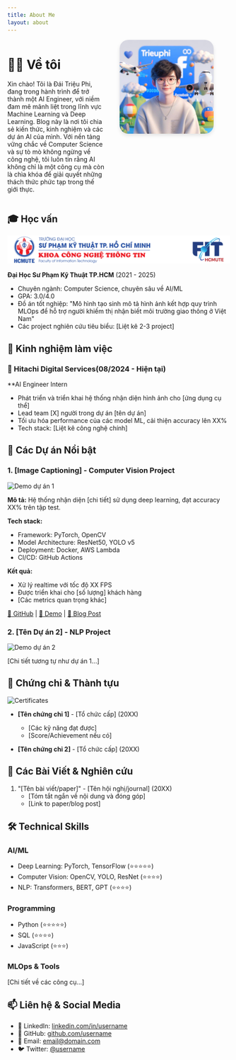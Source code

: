 ```yaml
---
title: About Me
layout: about
---
```


<div class="profile-container" style="display: flex; align-items: start; gap: 2rem; margin-bottom: 1rem;">
  <div class="profile-intro" style="flex: 1;">
    <h1>🙋‍♂️ Về tôi</h1>
    <p>Xin chào! Tôi là Đái Triệu Phi, đang trong hành trình để trở thành một AI Engineer, với niềm đam mê mãnh liệt trong lĩnh vực Machine Learning và Deep Learning. Blog này là nơi tôi chia sẻ kiến thức, kinh nghiệm và các dự án AI của mình.
    Với nền tảng vững chắc về Computer Science và sự tò mò không ngừng về công nghệ, tôi luôn tin rằng AI không chỉ là một công cụ mà còn là chìa khóa để giải quyết những thách thức phức tạp trong thế giới thực.</p> 
  </div>
  <div class="profile-image" style="flex: 0 0 250px;">
    <img src="./images/profile.png" alt="Ảnh đại diện của tôi" style="width: 85%; border-radius: 20px; box-shadow: 0 4px 8px rgba(0,0,0,0.1);">
  </div>
</div>

## 🎓 Học vấn

![Logo trường|747](./images/university-logo.png)

**Đại Học Sư Phạm Kỹ Thuật TP.HCM** (2021 - 2025)

- Chuyên ngành: Computer Science, chuyên sâu về AI/ML
- GPA: 3.0/4.0
- Đồ án tốt nghiệp: "Mô hình tạo sinh mô tả hình ảnh kết hợp quy trình MLOps để hỗ trợ người khiếm thị nhận biết môi trường giao thông ở Việt Nam"
- Các project nghiên cứu tiêu biểu: [Liệt kê 2-3 project]

## 💼 Kinh nghiệm làm việc

### 🏢 Hitachi Digital Services(08/2024 - Hiện tại)

**AI Engineer Intern

- Phát triển và triển khai hệ thống nhận diện hình ảnh cho [ứng dụng cụ thể]
- Lead team [X] người trong dự án [tên dự án]
- Tối ưu hóa performance của các model ML, cải thiện accuracy lên XX%
- Tech stack: [Liệt kê công nghệ chính]
## 🚀 Các Dự án Nổi bật

### 1. [Image Captioning] - Computer Vision Project

![Demo dự án 1](/images/project1.gif)

**Mô tả:** Hệ thống nhận diện [chi tiết] sử dụng deep learning, đạt accuracy XX% trên tập test.

**Tech stack:**

- Framework: PyTorch, OpenCV
- Model Architecture: ResNet50, YOLO v5
- Deployment: Docker, AWS Lambda
- CI/CD: GitHub Actions

**Kết quả:**

- Xử lý realtime với tốc độ XX FPS
- Được triển khai cho [số lượng] khách hàng
- [Các metrics quan trọng khác]

[🔗 GitHub](link) | [🎥 Demo](link) | [📝 Blog Post](link)

### 2. [Tên Dự án 2] - NLP Project

![Demo dự án 2](/images/project2.png)

[Chi tiết tương tự như dự án 1...]

## 📜 Chứng chỉ & Thành tựu

![Certificates](/images/certificates.png)

- **[Tên chứng chỉ 1]** - [Tổ chức cấp] (20XX)

  - [Các kỹ năng đạt được]
  - [Score/Achievement nếu có]

- **[Tên chứng chỉ 2]** - [Tổ chức cấp] (20XX)

## 📝 Các Bài Viết & Nghiên cứu

1. "[Tên bài viết/paper]" - [Tên hội nghị/journal] (20XX)
   - [Tóm tắt ngắn về nội dung và đóng góp]
   - [Link to paper/blog post]

## 🛠️ Technical Skills

### AI/ML

- Deep Learning: PyTorch, TensorFlow (⭐⭐⭐⭐⭐)
- Computer Vision: OpenCV, YOLO, ResNet (⭐⭐⭐⭐)
- NLP: Transformers, BERT, GPT (⭐⭐⭐⭐)

### Programming

- Python (⭐⭐⭐⭐⭐)
- SQL (⭐⭐⭐⭐)
- JavaScript (⭐⭐⭐)

### MLOps & Tools

[Chi tiết về các công cụ...]

## 📫 Liên hệ & Social Media

- 🔗 LinkedIn: [linkedin.com/in/username](https://linkedin.com/in/username)
- 🐙 GitHub: [github.com/username](https://github.com/username)
- 📧 Email: [email@domain.com](mailto:email@domain.com)
- 🐦 Twitter: [@username](https://twitter.com/username)
